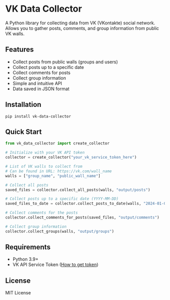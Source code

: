 # VK Data Collector

A Python library for collecting data from VK (VKontakte) social network. Allows you to gather posts, comments, and group information from public VK walls.

## Features

- Collect posts from public walls (groups and users)
- Collect posts up to a specific date
- Collect comments for posts
- Collect group information
- Simple and intuitive API
- Data saved in JSON format

## Installation

```shell
pip install vk-data-collector
```

## Quick Start

```python
from vk_data_collector import create_collector

# Initialize with your VK API token
collector = create_collector("your_vk_service_token_here")

# List of VK walls to collect from
# Can be found in URL: https://vk.com/wall_name
walls = ["group_name", "public_wall_name"]

# Collect all posts
saved_files = collector.collect_all_posts(walls, "output/posts")

# Collect posts up to a specific date (YYYY-MM-DD)
saved_files_to_date = collector.collect_posts_to_date(walls, "2024-01-01", "output/posts_to_date")

# Collect comments for the posts
collector.collect_comments_for_posts(saved_files, "output/comments")

# Collect group information
collector.collect_groups(walls, "output/groups")
```

## Requirements

- Python 3.9+
- VK API Service Token ([How to get token](https://dev.vk.com/en/api/access-token/getting-started))

## License

MIT License
